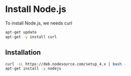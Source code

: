 # Install Node.js

To install Node.js, we needs curl

~~~bash
apt-get update
apt-get -y install curl
~~~

## Installation

~~~bash
curl -sL https://deb.nodesource.com/setup_4.x | bash -
apt-get install -y nodejs
~~~
